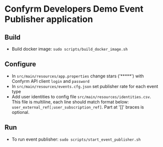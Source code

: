 # Confyrm Developers Demo Event Publisher application

## Build

* Build docker image: `sudo scripts/build_docker_image.sh`

## Configure

* In `src/main/resources/app.properties` change stars ('*****') with Confyrm API client `login` and `password`
* In `src/main/resources/events.cfg.json` set publisher rate for each event type
* Add user identities to config file `src/main/resources/identities.csv`. This file is multiline, each line should match format below: `user_external_ref[;user_subscription_ref]`. Part at '[]' braces is optional.

## Run

* To run event publisher: `sudo scripts/start_event_publisher.sh`

